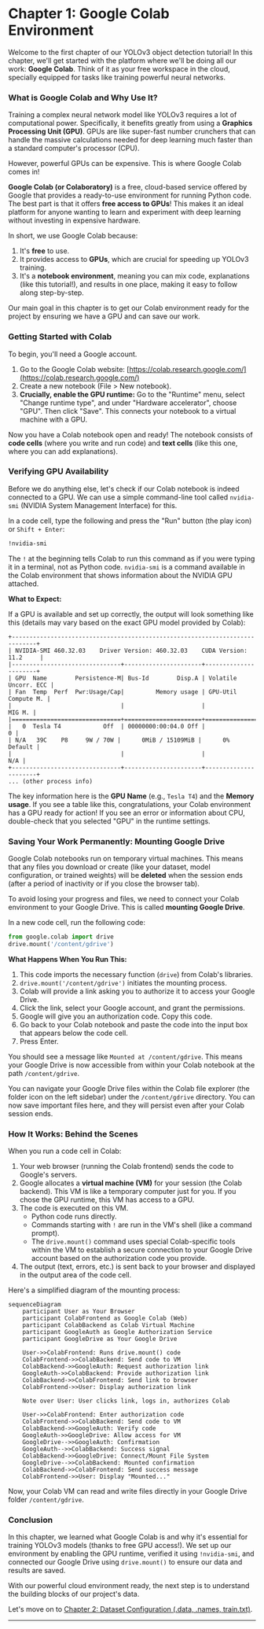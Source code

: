 # Chapter 1: Google Colab Environment

Welcome to the first chapter of our YOLOv3 object detection tutorial! In this chapter, we'll get started with the platform where we'll be doing all our work: **Google Colab**. Think of it as your free workspace in the cloud, specially equipped for tasks like training powerful neural networks.

### What is Google Colab and Why Use It?

Training a complex neural network model like YOLOv3 requires a lot of computational power. Specifically, it benefits greatly from using a **Graphics Processing Unit (GPU)**. GPUs are like super-fast number crunchers that can handle the massive calculations needed for deep learning much faster than a standard computer's processor (CPU).

However, powerful GPUs can be expensive. This is where Google Colab comes in!

**Google Colab (or Colaboratory)** is a free, cloud-based service offered by Google that provides a ready-to-use environment for running Python code. The best part is that it offers **free access to GPUs**! This makes it an ideal platform for anyone wanting to learn and experiment with deep learning without investing in expensive hardware.

In short, we use Google Colab because:
1.  It's **free** to use.
2.  It provides access to **GPUs**, which are crucial for speeding up YOLOv3 training.
3.  It's a **notebook environment**, meaning you can mix code, explanations (like this tutorial!), and results in one place, making it easy to follow along step-by-step.

Our main goal in this chapter is to get our Colab environment ready for the project by ensuring we have a GPU and can save our work.

### Getting Started with Colab

To begin, you'll need a Google account.

1.  Go to the Google Colab website: [https://colab.research.google.com/](https://colab.research.google.com/)
2.  Create a new notebook (File > New notebook).
3.  **Crucially, enable the GPU runtime:** Go to the "Runtime" menu, select "Change runtime type", and under "Hardware accelerator", choose "GPU". Then click "Save". This connects your notebook to a virtual machine with a GPU.

Now you have a Colab notebook open and ready! The notebook consists of **code cells** (where you write and run code) and **text cells** (like this one, where you can add explanations).

### Verifying GPU Availability

Before we do anything else, let's check if our Colab notebook is indeed connected to a GPU. We can use a simple command-line tool called `nvidia-smi` (NVIDIA System Management Interface) for this.

In a code cell, type the following and press the "Run" button (the play icon) or `Shift + Enter`:

```bash
!nvidia-smi
```

The `!` at the beginning tells Colab to run this command as if you were typing it in a terminal, not as Python code. `nvidia-smi` is a command available in the Colab environment that shows information about the NVIDIA GPU attached.

**What to Expect:**

If a GPU is available and set up correctly, the output will look something like this (details may vary based on the exact GPU model provided by Colab):

```
+-----------------------------------------------------------------------------+
| NVIDIA-SMI 460.32.03    Driver Version: 460.32.03    CUDA Version: 11.2     |
|-------------------------------+----------------------+----------------------+
| GPU  Name        Persistence-M| Bus-Id        Disp.A | Volatile Uncorr. ECC |
| Fan  Temp  Perf  Pwr:Usage/Cap|         Memory usage | GPU-Util  Compute M. |
|                               |                      |               MIG M. |
|===============================+======================+======================|
|   0  Tesla T4            Off  | 00000000:00:04.0 Off |                    0 |
| N/A   39C    P8     9W / 70W |      0MiB / 15109MiB |      0%      Default |
|                               |                      |                  N/A |
+-------------------------------+----------------------+----------------------+
... (other process info)
```

The key information here is the **GPU Name** (e.g., `Tesla T4`) and the **Memory usage**. If you see a table like this, congratulations, your Colab environment has a GPU ready for action! If you see an error or information about CPU, double-check that you selected "GPU" in the runtime settings.

### Saving Your Work Permanently: Mounting Google Drive

Google Colab notebooks run on temporary virtual machines. This means that any files you download or create (like your dataset, model configuration, or trained weights) will be **deleted** when the session ends (after a period of inactivity or if you close the browser tab).

To avoid losing your progress and files, we need to connect your Colab environment to your Google Drive. This is called **mounting Google Drive**.

In a new code cell, run the following code:

```python
from google.colab import drive
drive.mount('/content/gdrive')
```

**What Happens When You Run This:**

1.  This code imports the necessary function (`drive`) from Colab's libraries.
2.  `drive.mount('/content/gdrive')` initiates the mounting process.
3.  Colab will provide a link asking you to authorize it to access your Google Drive.
4.  Click the link, select your Google account, and grant the permissions.
5.  Google will give you an authorization code. Copy this code.
6.  Go back to your Colab notebook and paste the code into the input box that appears below the code cell.
7.  Press Enter.

You should see a message like `Mounted at /content/gdrive`. This means your Google Drive is now accessible from within your Colab notebook at the path `/content/gdrive`.

You can navigate your Google Drive files within the Colab file explorer (the folder icon on the left sidebar) under the `/content/gdrive` directory. You can now save important files here, and they will persist even after your Colab session ends.

### How It Works: Behind the Scenes

When you run a code cell in Colab:

1.  Your web browser (running the Colab frontend) sends the code to Google's servers.
2.  Google allocates a **virtual machine (VM)** for your session (the Colab backend). This VM is like a temporary computer just for you. If you chose the GPU runtime, this VM has access to a GPU.
3.  The code is executed on this VM.
    *   Python code runs directly.
    *   Commands starting with `!` are run in the VM's shell (like a command prompt).
    *   The `drive.mount()` command uses special Colab-specific tools within the VM to establish a secure connection to your Google Drive account based on the authorization code you provide.
4.  The output (text, errors, etc.) is sent back to your browser and displayed in the output area of the code cell.

Here's a simplified diagram of the mounting process:

```mermaid
sequenceDiagram
    participant User as Your Browser
    participant ColabFrontend as Google Colab (Web)
    participant ColabBackend as Colab Virtual Machine
    participant GoogleAuth as Google Authorization Service
    participant GoogleDrive as Your Google Drive

    User->>ColabFrontend: Runs drive.mount() code
    ColabFrontend->>ColabBackend: Send code to VM
    ColabBackend->>GoogleAuth: Request authorization link
    GoogleAuth->>ColabBackend: Provide authorization link
    ColabBackend->>ColabFrontend: Send link to browser
    ColabFrontend->>User: Display authorization link

    Note over User: User clicks link, logs in, authorizes Colab

    User->>ColabFrontend: Enter authorization code
    ColabFrontend->>ColabBackend: Send code to VM
    ColabBackend->>GoogleAuth: Verify code
    GoogleAuth->>GoogleDrive: Allow access for VM
    GoogleDrive-->>GoogleAuth: Confirmation
    GoogleAuth-->>ColabBackend: Success signal
    ColabBackend->>GoogleDrive: Connect/Mount File System
    GoogleDrive-->>ColabBackend: Mounted confirmation
    ColabBackend->>ColabFrontend: Send success message
    ColabFrontend->>User: Display "Mounted..."
```

Now, your Colab VM can read and write files directly in your Google Drive folder `/content/gdrive`.

### Conclusion

In this chapter, we learned what Google Colab is and why it's essential for training YOLOv3 models (thanks to free GPU access!). We set up our environment by enabling the GPU runtime, verified it using `!nvidia-smi`, and connected our Google Drive using `drive.mount()` to ensure our data and results are saved.

With our powerful cloud environment ready, the next step is to understand the building blocks of our project's data.

Let's move on to [Chapter 2: Dataset Configuration (.data, .names, train.txt)](02_dataset_configuration___data___names__train_txt__.md).

---
